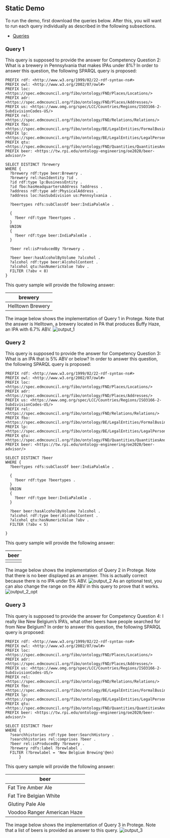 ---
---

## Static Demo

To run the demo, first download the queries below. After this, you will want to run each query individually as described in the following subsections.
- [Queries](files/query)

### Query 1
This query is supposed to provide the answer for Competency Question 2: What is a brewery in Pennsylvania that makes IPAs under 8%?
In order to answer this question, the following SPARQL query is proposed:

```sparql
PREFIX rdf: <http://www.w3.org/1999/02/22-rdf-syntax-ns#>
PREFIX owl: <http://www.w3.org/2002/07/owl#>
PREFIX loc: <https://spec.edmcouncil.org/fibo/ontology/FND/Places/Locations/>
PREFIX adr: <https://spec.edmcouncil.org/fibo/ontology/FND/Places/Addresses/>
PREFIX us: <https://www.omg.org/spec/LCC/Countries/Regions/ISO3166-2-SubdivisionCodes-US/>
PREFIX rel: <https://spec.edmcouncil.org/fibo/ontology/FND/Relations/Relations/>
PREFIX fbo: <https://spec.edmcouncil.org/fibo/ontology/BE/LegalEntities/FormalBusinessOrganizations/>
PREFIX lp: <https://spec.edmcouncil.org/fibo/ontology/BE/LegalEntities/LegalPersons/>
PREFIX qtu: <https://spec.edmcouncil.org/fibo/ontology/FND/Quantities/QuantitiesAndUnits/>
PREFIX beer: <https://tw.rpi.edu/ontology-engineering/oe2020/beer-advisor/>

SELECT DISTINCT ?brewery
WHERE {
  ?brewery rdf:type beer:Brewery .
  ?brewery rel:hasIdentity ?id .
  ?id rdf:type lp:BusinessEntity .
  ?id fbo:hasHeadquartersAddress ?address .
  ?address rdf:type adr:PhysicalAddress .
  ?address loc:hasSubdivision us:Pennsylvania .
   
  ?beertypes rdfs:subClassOf beer:IndiaPaleAle .
  
  {
    ?beer rdf:type ?beertypes .
  }
  UNION
  {
    ?beer rdf:type beer:IndiaPaleAle .
  }
  
  ?beer rel:isProducedBy ?brewery .
  
  ?beer beer:hasAlcoholByVolume ?alcohol .
  ?alcohol rdf:type beer:AlcoholContent .
  ?alcohol qtu:hasNumericValue ?abv .
  FILTER (?abv < 8)  
}
```

This query sample will provide the following answer:

|brewery|
|-----------|
| Helltown Brewery|

The image below shows the implementation of Query 1 in Protege. Note that the answer is Helltown, a brewery located in PA that produces Buffy Haze, an IPA with 6.7% ABV.
![output_1](images/query2.png)

### Query 2

This query is supposed to provide the answer for Competency Question 3: What is an IPA that is 5% ABV or below?
In order to answer this question, the following SPARQL query is proposed:

```sparql
PREFIX rdf: <http://www.w3.org/1999/02/22-rdf-syntax-ns#>
PREFIX owl: <http://www.w3.org/2002/07/owl#>
PREFIX loc: <https://spec.edmcouncil.org/fibo/ontology/FND/Places/Locations/>
PREFIX adr: <https://spec.edmcouncil.org/fibo/ontology/FND/Places/Addresses/>
PREFIX us: <https://www.omg.org/spec/LCC/Countries/Regions/ISO3166-2-SubdivisionCodes-US/>
PREFIX rel: <https://spec.edmcouncil.org/fibo/ontology/FND/Relations/Relations/>
PREFIX fbo: <https://spec.edmcouncil.org/fibo/ontology/BE/LegalEntities/FormalBusinessOrganizations/>
PREFIX lp: <https://spec.edmcouncil.org/fibo/ontology/BE/LegalEntities/LegalPersons/>
PREFIX qtu: <https://spec.edmcouncil.org/fibo/ontology/FND/Quantities/QuantitiesAndUnits/>
PREFIX beer: <https://tw.rpi.edu/ontology-engineering/oe2020/beer-advisor/>

SELECT DISTINCT ?beer
WHERE {
  ?beertypes rdfs:subClassOf beer:IndiaPaleAle .
  
  {
    ?beer rdf:type ?beertypes .
  }
  UNION
  {
    ?beer rdf:type beer:IndiaPaleAle .
  }
  
  ?beer beer:hasAlcoholByVolume ?alcohol .
  ?alcohol rdf:type beer:AlcoholContent .
  ?alcohol qtu:hasNumericValue ?abv .
  FILTER (?abv < 5)
  
}
```

This query sample will provide the following answer:

|beer|
|-----------|
| |

The image below shows the implementation of Query 2 in Protege. Note that there is no beer displayed as an answer. This is actually correct because there is no IPA under 5% ABV.
![output_2](images/query3-result.png)
As an optional test, you can also change the range on the ABV in this query to prove that it works.
![output_2_opt](images/query3-result-opt.png)

### Query 3

This query is supposed to provide the answer for Competency Question 4: I really like New Belgium’s IPA’s, what other beers have people searched for
from New Belgium?
In order to answer this question, the following SPARQL query is proposed:

```sparql
PREFIX rdf: <http://www.w3.org/1999/02/22-rdf-syntax-ns#>
PREFIX owl: <http://www.w3.org/2002/07/owl#>
PREFIX loc: <https://spec.edmcouncil.org/fibo/ontology/FND/Places/Locations/>
PREFIX adr: <https://spec.edmcouncil.org/fibo/ontology/FND/Places/Addresses/>
PREFIX us: <https://www.omg.org/spec/LCC/Countries/Regions/ISO3166-2-SubdivisionCodes-US/>
PREFIX rel: <https://spec.edmcouncil.org/fibo/ontology/FND/Relations/Relations/>
PREFIX fbo: <https://spec.edmcouncil.org/fibo/ontology/BE/LegalEntities/FormalBusinessOrganizations/>
PREFIX lp: <https://spec.edmcouncil.org/fibo/ontology/BE/LegalEntities/LegalPersons/>
PREFIX qtu: <https://spec.edmcouncil.org/fibo/ontology/FND/Quantities/QuantitiesAndUnits/>
PREFIX beer: <https://tw.rpi.edu/ontology-engineering/oe2020/beer-advisor/>

SELECT DISTINCT ?beer
WHERE {
  ?searchhistories rdf:type beer:SearchHistory .
  ?searchhistories rel:comprises ?beer .
  ?beer rel:isProducedBy ?brewery .  
  ?brewery rdfs:label ?brewlabel .
  FILTER (?brewlabel = 'New Belgium Brewing'@en)
      }
```

This query sample will provide the following answer:

|beer|
|-----------|
| Fat Tire Amber Ale |
| Fat Tire Belgian White |
| Glutiny Pale Ale |
| Voodoo Ranger American Haze |


The image below shows the implementation of Query 3 in Protege. Note that a list of beers is provided as answer to this query.
![output_3](images/query4.png)

